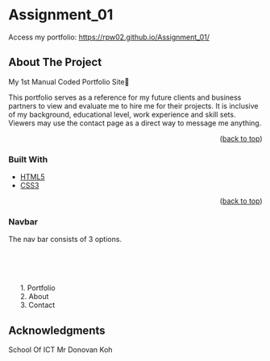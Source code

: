 # Assignment_01

<div id="top"></div>

Access my portfolio: https://rpw02.github.io/Assignment_01/

<!-- ABOUT THE PROJECT -->
## **About The Project**

My 1st Manual Coded Portfolio Site🏃

This portfolio serves as a reference for my future clients and business partners to view and evaluate me to hire me for their projects. 
It is inclusive of my background, educational level, work experience and skill sets.
Viewers may use the contact page as a direct way to message me anything.

<p align="right">(<a href="#top">back to top</a>)</p>

### **Built With**

* [HTML5](https://developer.mozilla.org/en-US/docs/Glossary/HTML5)
* [CSS3](https://developer.mozilla.org/en-US/docs/Web/CSS)

<p align="right">(<a href="#top">back to top</a>)</p>


### **Navbar**

  The nav bar consists of 3 options. <br>
  <ol style="margin-top: 2vh">
    1. Portfolio <br>
    2. About <br>
    3. Contact <br>
  </ol>

  




<!-- ACKNOWLEDGMENTS -->
## **Acknowledgments**
School Of ICT
Mr Donovan Koh 
